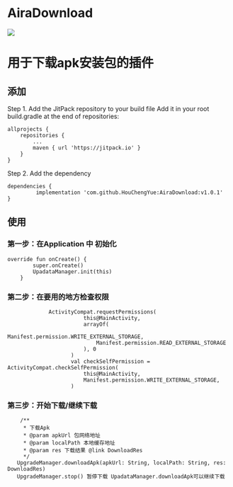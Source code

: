 # AiraDownload
[![](https://jitpack.io/v/HouChengYue/AiraDownload.svg)](https://jitpack.io/#HouChengYue/AiraDownload)

# 用于下载apk安装包的插件
## 添加
   Step 1. Add the JitPack repository to your build file
   Add it in your root build.gradle at the end of repositories:

	allprojects {
		repositories {
			...
			maven { url 'https://jitpack.io' }
		}
	}
  Step 2. Add the dependency

	dependencies {
	         implementation 'com.github.HouChengYue:AiraDownload:v1.0.1'
	}
## 使用
### 第一步：在Application 中 初始化
~~~
override fun onCreate() {
        super.onCreate()
        UpadataManager.init(this)
    }
~~~
### 第二步：在要用的地方检查权限
~~~
             ActivityCompat.requestPermissions(
                        this@MainActivity,
                        arrayOf(
                            Manifest.permission.WRITE_EXTERNAL_STORAGE,
                            Manifest.permission.READ_EXTERNAL_STORAGE
                        ), 0
                    )
                    val checkSelfPermission = ActivityCompat.checkSelfPermission(
                        this@MainActivity,
                        Manifest.permission.WRITE_EXTERNAL_STORAGE,
                    )
~~~
### 第三步：开始下载/继续下载
~~~
    /**
     * 下载Apk
     * @param apkUrl 包网络地址
     * @param localPath 本地缓存地址
     * @param res 下载结果 @link DownloadRes
     */
   UpgradeManager.downloadApk(apkUrl: String, localPath: String, res: DownloadRes)
   UpgradeManager.stop() 暂停下载 UpadataManager.downloadApk可以继续下载
 ~~~
